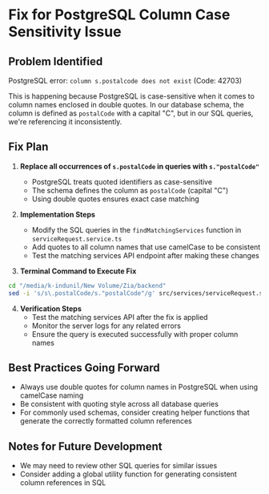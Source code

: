 # Fix for PostgreSQL Column Case Sensitivity Issue

## Problem Identified
PostgreSQL error: `column s.postalcode does not exist` (Code: 42703)

This is happening because PostgreSQL is case-sensitive when it comes to column names enclosed in double quotes. In our database schema, the column is defined as `postalCode` with a capital "C", but in our SQL queries, we're referencing it inconsistently.

## Fix Plan

1. **Replace all occurrences of `s.postalCode` in queries with `s."postalCode"`**
   - PostgreSQL treats quoted identifiers as case-sensitive
   - The schema defines the column as `postalCode` (capital "C")
   - Using double quotes ensures exact case matching

2. **Implementation Steps**
   - Modify the SQL queries in the `findMatchingServices` function in `serviceRequest.service.ts`
   - Add quotes to all column names that use camelCase to be consistent
   - Test the matching services API endpoint after making these changes

3. **Terminal Command to Execute Fix**
```bash
cd "/media/k-indunil/New Volume/Zia/backend"
sed -i 's/s\.postalCode/s."postalCode"/g' src/services/serviceRequest.service.ts
```

4. **Verification Steps**
   - Test the matching services API after the fix is applied
   - Monitor the server logs for any related errors
   - Ensure the query is executed successfully with proper column names

## Best Practices Going Forward
- Always use double quotes for column names in PostgreSQL when using camelCase naming
- Be consistent with quoting style across all database queries
- For commonly used schemas, consider creating helper functions that generate the correctly formatted column references

## Notes for Future Development
- We may need to review other SQL queries for similar issues
- Consider adding a global utility function for generating consistent column references in SQL
